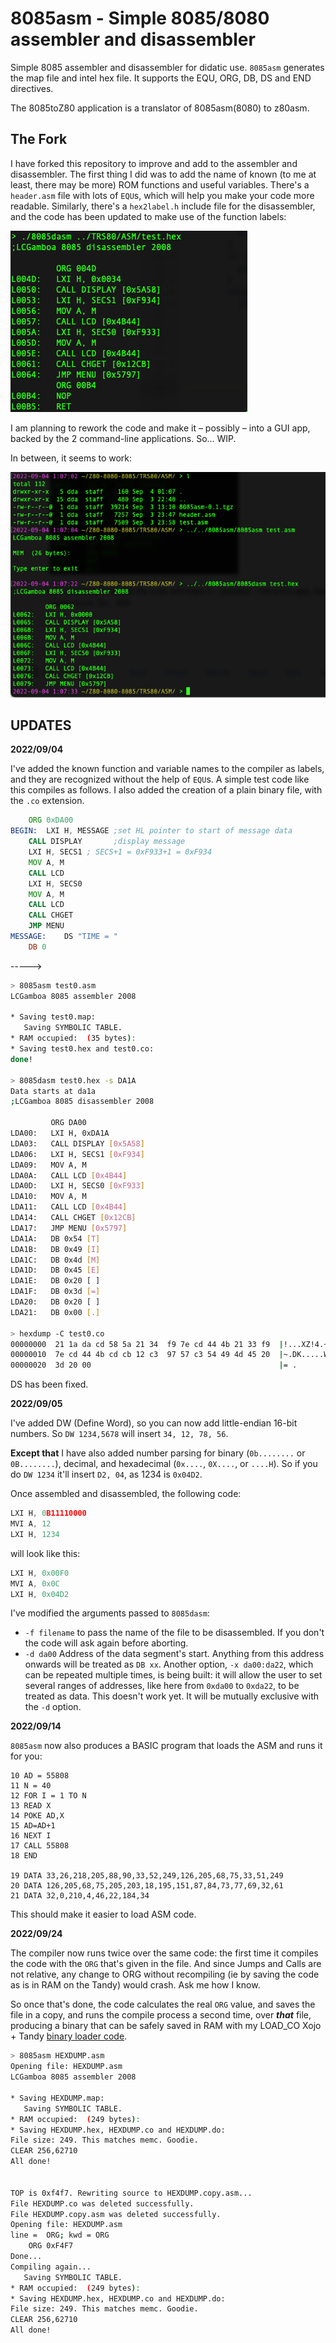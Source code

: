 # 8085asm - Simple 8085/8080 assembler and disassembler

Simple 8085 assembler and disassembler for didatic use. `8085asm` generates the map file and intel hex file. It supports the EQU, ORG, DB, DS and END directives.

The 8085toZ80 application is a translator of 8085asm(8080) to z80asm.

## The Fork

I have forked this repository to improve and add to the assembler and disassembler. The first thing I did was to add the name of known (to me at least, there may be more) ROM functions and useful variables. There's a `header.asm` file with lots of `EQU`s, which will help you make your code more readable. Similarly, there's a `hex2label.h` include file for the disassembler, and the code has been updated to make use of the function labels:

![labels](img/labels.png)

I am planning to rework the code and make it – possibly – into a GUI app, backed by the 2 command-line applications. So... WIP.

In between, it seems to work:

![asm disasm](img/asm_dasm.png)

## UPDATES

**2022/09/04**

I've added the known function and variable names to the compiler as labels, and they are recognized without the help of `EQU`s. A simple test code like this compiles as follows. I also added the creation of a plain binary file, with the `.co` extension.

```asm
	ORG 0xDA00
BEGIN:	LXI H, MESSAGE ;set HL pointer to start of message data
	CALL DISPLAY       ;display message
	LXI H, SECS1 ; SECS+1 = 0xF933+1 = 0xF934
	MOV A, M
	CALL LCD
	LXI H, SECS0
	MOV A, M
	CALL LCD
	CALL CHGET
	JMP MENU
MESSAGE:	DS "TIME = "
	DB 0
```
----->

```bash
> 8085asm test0.asm
LCGamboa 8085 assembler 2008

* Saving test0.map:
   Saving SYMBOLIC TABLE.
* RAM occupied:  (35 bytes):
* Saving test0.hex and test0.co:
done!

> 8085dasm test0.hex -s DA1A
Data starts at da1a
;LCGamboa 8085 disassembler 2008

         ORG DA00
LDA00:   LXI H, 0xDA1A
LDA03:   CALL DISPLAY [0x5A58]
LDA06:   LXI H, SECS1 [0xF934]
LDA09:   MOV A, M 
LDA0A:   CALL LCD [0x4B44]
LDA0D:   LXI H, SECS0 [0xF933]
LDA10:   MOV A, M 
LDA11:   CALL LCD [0x4B44]
LDA14:   CALL CHGET [0x12CB]
LDA17:   JMP MENU [0x5797]
LDA1A:   DB 0x54 [T]
LDA1B:   DB 0x49 [I]
LDA1C:   DB 0x4d [M]
LDA1D:   DB 0x45 [E]
LDA1E:   DB 0x20 [ ]
LDA1F:   DB 0x3d [=]
LDA20:   DB 0x20 [ ]
LDA21:   DB 0x00 [.]

> hexdump -C test0.co
00000000  21 1a da cd 58 5a 21 34  f9 7e cd 44 4b 21 33 f9  |!...XZ!4.~.DK!3.|
00000010  7e cd 44 4b cd cb 12 c3  97 57 c3 54 49 4d 45 20  |~.DK.....W.TIME |
00000020  3d 20 00                                          |= .             |
```

DS has been fixed.

**2022/09/05**

I've added DW (Define Word), so you can now add little-endian 16-bit numbers. So `DW 1234,5678` will insert `34, 12, 78, 56`.

**Except that** I have also added number parsing for binary (`0b........` or `0B........`), decimal, and hexadecimal (`0x....`, `0X....`, or `....H`). So if you do `DW 1234` it'll insert `D2, 04`, as 1234 is `0x04D2`.

Once assembled and disassembled, the following code:

```asm
LXI H, 0B11110000
MVI A, 12
LXI H, 1234
```

will look like this:
 
```asm
LXI H, 0x00F0
MVI A, 0x0C
LXI H, 0x04D2
```

I've modified the arguments passed to `8085dasm`:

* `-f filename` to pass the name of the file to be disassembled. If you don't the code will ask again before aborting.
* `-d da00` Address of the data segment's start. Anything from this address onwards will be treated as `DB xx`.
Another option, `-x da00:da22`, which can be repeated multiple times, is being built: it will allow the user to set several ranges of addresses, like here from `0xda00` to `0xda22`, to be treated as data. This doesn't work yet. It will be mutually exclusive with the `-d` option.

**2022/09/14**

`8085asm` now also produces a BASIC program that loads the ASM and runs it for you:

```BASIC
10 AD = 55808
11 N = 40
12 FOR I = 1 TO N
13 READ X
14 POKE AD,X
15 AD=AD+1
16 NEXT I
17 CALL 55808
18 END

19 DATA 33,26,218,205,88,90,33,52,249,126,205,68,75,33,51,249
20 DATA 126,205,68,75,205,203,18,195,151,87,84,73,77,69,32,61
21 DATA 32,0,210,4,46,22,184,34
```

This should make it easier to load ASM code.

**2022/09/24**

The compiler now runs twice over the same code: the first time it compiles the code with the `ORG` that's given in the file. And since Jumps and Calls are not relative, any change to ORG without recompiling (ie by saving the code as is in RAM on the Tandy) would crash. Ask me how I know.

So once that's done, the code calculates the real `ORG` value, and saves the file in a copy, and runs the compile process a second time, over ***that*** file, producing a binary that can be safely saved in RAM with my LOAD_CO Xojo + Tandy [binary loader code](https://github.com/Kongduino/Load_CO).

```bash
> 8085asm HEXDUMP.asm
Opening file: HEXDUMP.asm
LCGamboa 8085 assembler 2008

* Saving HEXDUMP.map:
   Saving SYMBOLIC TABLE.
* RAM occupied:  (249 bytes):
* Saving HEXDUMP.hex, HEXDUMP.co and HEXDUMP.do:
File size: 249. This matches memc. Goodie.
CLEAR 256,62710
All done!


TOP is 0xf4f7. Rewriting source to HEXDUMP.copy.asm...
File HEXDUMP.co was deleted successfully.
File HEXDUMP.copy.asm was deleted successfully.
Opening file: HEXDUMP.asm
line = 	ORG; kwd = ORG
	ORG 0xF4F7
Done...
Compiling again...
   Saving SYMBOLIC TABLE.
* RAM occupied:  (249 bytes):
* Saving HEXDUMP.hex, HEXDUMP.co and HEXDUMP.do:
File size: 249. This matches memc. Goodie.
CLEAR 256,62710
All done!
```
